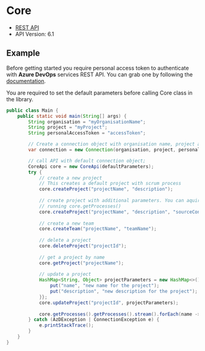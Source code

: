 # Core

- [REST API](https://docs.microsoft.com/en-us/rest/api/azure/devops/core/?view=azure-devops-rest-6.1)
- API Version: 6.1

## Example

Before getting started you require personal access token to authenticate with **Azure DevOps** services REST API.
You can grab one by following the [documentation](https://docs.microsoft.com/en-us/azure/devops/organizations/accounts/use-personal-access-tokens-to-authenticate?WT.mc_id=docs-github-dbrown&view=azure-devops&tabs=preview-page).

You are required to set the default parameters before calling Core class in the library.

```java
public class Main {
    public static void main(String[] args) {
        String organisation = "myOrganisationName";
        String project = "myProject";
        String personalAccessToken = "accessToken";

        // Create a connection object with organisation name, project and personal access token.
        var connection = new Connection(organisation, project, personalAccessToken);

        // call API with default connection object;
        CoreApi core = new CoreApi(defaultParameters);
        try {        
            // create a new project
            // This creates a default project with scrum process
            core.createProject("projectName", "description");
    
            // create project with additional parameters. You can aquire the template type id by
            // running core.getProcesses()
            core.createProject("projectName", "description", "sourceControlType", "templateTypeId");
    
            // create a new team
            core.createTeam("projectName", "teamName");
    
            // delete a project
            core.deleteProject("projectId");
    
            // get a project by name
            core.getProject("projectName");
    
            // update a project
            HashMap<String, Object> projectParameters = new HashMap<>(){{
                put("name", "new name for the project");
                put("description", "new description for the project");
            }};
            core.updateProject("projectId", projectParameters);
    
            core.getProcesses().getProcesses().stream().forEach(name -> System.out.println(name.getName()));
        } catch (AzDException | ConnectionException e) {
            e.printStackTrace();
        }
    }
}
```